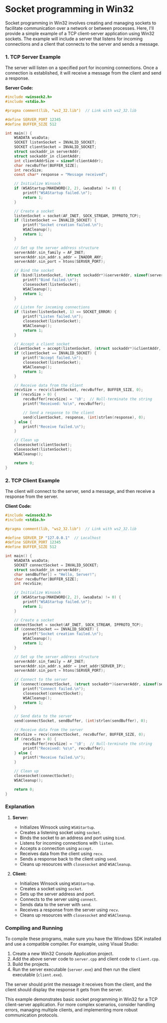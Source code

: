 # Socket programming in Win32


Socket programming in Win32 involves creating and managing sockets to facilitate communication over a network or between processes. Here, I'll provide a simple example of a TCP client-server application using Win32 sockets. The example will include a server that listens for incoming connections and a client that connects to the server and sends a message.

### **1. TCP Server Example**

The server will listen on a specified port for incoming connections. Once a connection is established, it will receive a message from the client and send a response.

**Server Code:**

```c
#include <winsock2.h>
#include <stdio.h>

#pragma comment(lib, "ws2_32.lib")  // Link with ws2_32.lib

#define SERVER_PORT 12345
#define BUFFER_SIZE 512

int main() {
    WSADATA wsaData;
    SOCKET listenSocket = INVALID_SOCKET;
    SOCKET clientSocket = INVALID_SOCKET;
    struct sockaddr_in serverAddr;
    struct sockaddr_in clientAddr;
    int clientAddrSize = sizeof(clientAddr);
    char recvBuffer[BUFFER_SIZE];
    int recvSize;
    const char* response = "Message received";

    // Initialize Winsock
    if (WSAStartup(MAKEWORD(2, 2), &wsaData) != 0) {
        printf("WSAStartup failed.\n");
        return 1;
    }

    // Create a socket
    listenSocket = socket(AF_INET, SOCK_STREAM, IPPROTO_TCP);
    if (listenSocket == INVALID_SOCKET) {
        printf("Socket creation failed.\n");
        WSACleanup();
        return 1;
    }

    // Set up the server address structure
    serverAddr.sin_family = AF_INET;
    serverAddr.sin_addr.s_addr = INADDR_ANY;
    serverAddr.sin_port = htons(SERVER_PORT);

    // Bind the socket
    if (bind(listenSocket, (struct sockaddr*)&serverAddr, sizeof(serverAddr)) == SOCKET_ERROR) {
        printf("Bind failed.\n");
        closesocket(listenSocket);
        WSACleanup();
        return 1;
    }

    // Listen for incoming connections
    if (listen(listenSocket, 1) == SOCKET_ERROR) {
        printf("Listen failed.\n");
        closesocket(listenSocket);
        WSACleanup();
        return 1;
    }

    // Accept a client socket
    clientSocket = accept(listenSocket, (struct sockaddr*)&clientAddr, &clientAddrSize);
    if (clientSocket == INVALID_SOCKET) {
        printf("Accept failed.\n");
        closesocket(listenSocket);
        WSACleanup();
        return 1;
    }

    // Receive data from the client
    recvSize = recv(clientSocket, recvBuffer, BUFFER_SIZE, 0);
    if (recvSize > 0) {
        recvBuffer[recvSize] = '\0';  // Null-terminate the string
        printf("Received: %s\n", recvBuffer);

        // Send a response to the client
        send(clientSocket, response, (int)strlen(response), 0);
    } else {
        printf("Receive failed.\n");
    }

    // Clean up
    closesocket(clientSocket);
    closesocket(listenSocket);
    WSACleanup();

    return 0;
}
```

### **2. TCP Client Example**

The client will connect to the server, send a message, and then receive a response from the server.

**Client Code:**

```c
#include <winsock2.h>
#include <stdio.h>

#pragma comment(lib, "ws2_32.lib")  // Link with ws2_32.lib

#define SERVER_IP "127.0.0.1"  // Localhost
#define SERVER_PORT 12345
#define BUFFER_SIZE 512

int main() {
    WSADATA wsaData;
    SOCKET connectSocket = INVALID_SOCKET;
    struct sockaddr_in serverAddr;
    char sendBuffer[] = "Hello, Server!";
    char recvBuffer[BUFFER_SIZE];
    int recvSize;

    // Initialize Winsock
    if (WSAStartup(MAKEWORD(2, 2), &wsaData) != 0) {
        printf("WSAStartup failed.\n");
        return 1;
    }

    // Create a socket
    connectSocket = socket(AF_INET, SOCK_STREAM, IPPROTO_TCP);
    if (connectSocket == INVALID_SOCKET) {
        printf("Socket creation failed.\n");
        WSACleanup();
        return 1;
    }

    // Set up the server address structure
    serverAddr.sin_family = AF_INET;
    serverAddr.sin_addr.s_addr = inet_addr(SERVER_IP);
    serverAddr.sin_port = htons(SERVER_PORT);

    // Connect to the server
    if (connect(connectSocket, (struct sockaddr*)&serverAddr, sizeof(serverAddr)) == SOCKET_ERROR) {
        printf("Connect failed.\n");
        closesocket(connectSocket);
        WSACleanup();
        return 1;
    }

    // Send data to the server
    send(connectSocket, sendBuffer, (int)strlen(sendBuffer), 0);

    // Receive data from the server
    recvSize = recv(connectSocket, recvBuffer, BUFFER_SIZE, 0);
    if (recvSize > 0) {
        recvBuffer[recvSize] = '\0';  // Null-terminate the string
        printf("Received: %s\n", recvBuffer);
    } else {
        printf("Receive failed.\n");
    }

    // Clean up
    closesocket(connectSocket);
    WSACleanup();

    return 0;
}
```

### **Explanation**

1. **Server:**
   - Initializes Winsock using `WSAStartup`.
   - Creates a listening socket using `socket`.
   - Binds the socket to an address and port using `bind`.
   - Listens for incoming connections with `listen`.
   - Accepts a connection using `accept`.
   - Receives data from the client using `recv`.
   - Sends a response back to the client using `send`.
   - Cleans up resources with `closesocket` and `WSACleanup`.

2. **Client:**
   - Initializes Winsock using `WSAStartup`.
   - Creates a socket using `socket`.
   - Sets up the server address and port.
   - Connects to the server using `connect`.
   - Sends data to the server with `send`.
   - Receives a response from the server using `recv`.
   - Cleans up resources with `closesocket` and `WSACleanup`.

### **Compiling and Running**

To compile these programs, make sure you have the Windows SDK installed and use a compatible compiler. For example, using Visual Studio:

1. Create a new Win32 Console Application project.
2. Add the above server code to `server.cpp` and client code to `client.cpp`.
3. Build the projects.
4. Run the server executable (`server.exe`) and then run the client executable (`client.exe`).

The server should print the message it receives from the client, and the client should display the response it gets from the server.

This example demonstrates basic socket programming in Win32 for a TCP client-server application. For more complex scenarios, consider handling errors, managing multiple clients, and implementing more robust communication protocols.